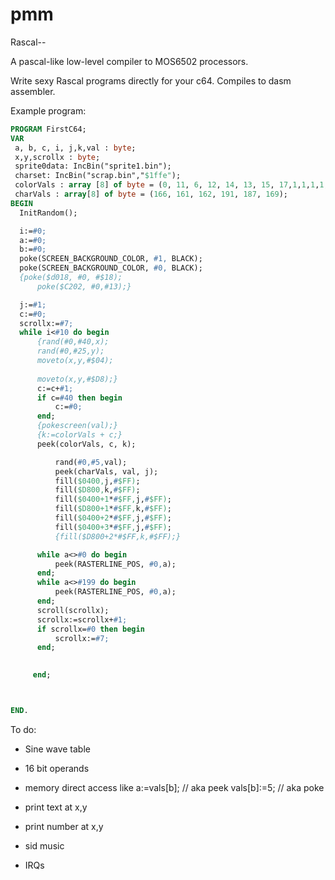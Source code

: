 # pmm
Rascal-- 

A pascal-like low-level compiler to MOS6502 processors.

Write sexy Rascal programs directly for your c64. Compiles to dasm assembler. 

Example program: 


	
  ```Pascal
  PROGRAM FirstC64;
VAR
   a, b, c, i, j,k,val : byte;
   x,y,scrollx : byte;
   sprite0data: IncBin("sprite1.bin");
   charset: IncBin("scrap.bin","$1ffe");
   colorVals : array [8] of byte = (0, 11, 6, 12, 14, 13, 15, 17,1,1,1,1,1,1,1,1,1,1,1,1,1,1,1,17, 15, 13 ,14 ,12, 6, 11 ,0,0,0,0,0,0,0,0,0,0,0,0,0,0,0,0,0,0,0,0,0,0,0,0,0,0);
   charVals : array[8] of byte = (166, 161, 162, 191, 187, 169);
BEGIN
	InitRandom();
  
	i:=#0;
	a:=#0;
	b:=#0;
	poke(SCREEN_BACKGROUND_COLOR, #1, BLACK);
 	poke(SCREEN_BACKGROUND_COLOR, #0, BLACK);
	{poke($d018, #0, #$18);
    	poke($C202, #0,#13);}

	j:=#1;
	c:=#0;
	scrollx:=#7;
	while i<#10 do begin
 		{rand(#0,#40,x);
		rand(#0,#25,y);
		moveto(x,y,#$04);
	
		moveto(x,y,#$D8);}
		c:=c+#1;
		if c=#40 then begin
			c:=#0;
		end;
		{pokescreen(val);}
		{k:=colorVals + c;}
		peek(colorVals, c, k);

			rand(#0,#5,val);
			peek(charVals, val, j);
			fill($0400,j,#$FF);
			fill($D800,k,#$FF);
			fill($0400+1*#$FF,j,#$FF);
			fill($D800+1*#$FF,k,#$FF);
			fill($0400+2*#$FF,j,#$FF);
			fill($0400+3*#$FF,j,#$FF);
			{fill($D800+2*#$FF,k,#$FF);}

		while a<>#0 do begin
			peek(RASTERLINE_POS, #0,a);
		end;
		while a<>#199 do begin
			peek(RASTERLINE_POS, #0,a);
		end;
		scroll(scrollx);
		scrollx:=scrollx+#1;	
		if scrollx=#0 then begin
			scrollx:=#7;
		end;
	

       end;



END.

```


To do:
  - Sine wave table
  - 16 bit operands
  - memory direct access like
     a:=vals[b]; // aka peek
     vals[b]:=5; // aka poke
     
  - print text at x,y
  - print number at x,y
  - sid music
  - IRQs
